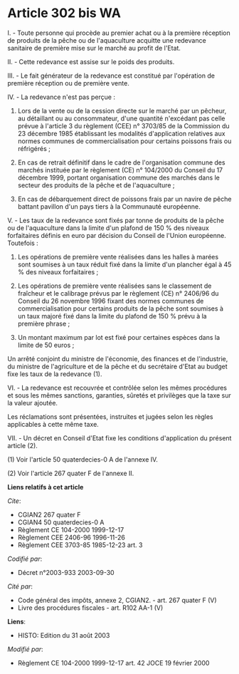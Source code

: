 # Article 302 bis WA

I. - Toute personne qui procède au premier achat ou à la première réception de produits de la pêche ou de l'aquaculture
acquitte une redevance sanitaire de première mise sur le marché au profit de l'Etat.

II. - Cette redevance est assise sur le poids des produits.

III. - Le fait générateur de la redevance est constitué par l'opération de première réception ou de première vente.

IV. - La redevance n'est pas perçue :

1. Lors de la vente ou de la cession directe sur le marché par un pêcheur, au détaillant ou au consommateur, d'une quantité
n'excédant pas celle prévue à l'article 3 du règlement (CEE) n° 3703/85 de la Commission du 23 décembre 1985 établissant les
modalités d'application relatives aux normes communes de commercialisation pour certains poissons frais ou réfrigérés ;

2. En cas de retrait définitif dans le cadre de l'organisation commune des marchés instituée par le règlement (CE) n°
104/2000 du Conseil du 17 décembre 1999, portant organisation commune des marchés dans le secteur des produits de la pêche et
de l'aquaculture ;

3. En cas de débarquement direct de poissons frais par un navire de pêche battant pavillon d'un pays tiers à la Communauté
européenne.

V. - Les taux de la redevance sont fixés par tonne de produits de la pêche ou de l'aquaculture dans la limite d'un plafond de
150 % des niveaux forfaitaires définis en euro par décision du Conseil de l'Union européenne. Toutefois :

1. Les opérations de première vente réalisées dans les halles à marées sont soumises à un taux réduit fixé dans la limite
d'un plancher égal à 45 % des niveaux forfaitaires ;

2. Les opérations de première vente réalisées sans le classement de fraîcheur et le calibrage prévus par le règlement (CE) n°
2406/96 du Conseil du 26 novembre 1996 fixant des normes communes de commercialisation pour certains produits de la pêche
sont soumises à un taux majoré fixé dans la limite du plafond de 150 % prévu à la première phrase ;

3. Un montant maximum par lot est fixé pour certaines espèces dans la limite de 50 euros ;

Un arrêté conjoint du ministre de l'économie, des finances et de l'industrie, du ministre de l'agriculture et de la pêche et
du secrétaire d'Etat au budget fixe les taux de la redevance (1).

VI. - La redevance est recouvrée et contrôlée selon les mêmes procédures et sous les mêmes sanctions, garanties, sûretés et
privilèges que la taxe sur la valeur ajoutée.

Les réclamations sont présentées, instruites et jugées selon les règles applicables à cette même taxe.

VII. - Un décret en Conseil d'Etat fixe les conditions d'application du présent article (2).

(1) Voir l'article 50 quaterdecies-0 A de l'annexe IV.

(2) Voir l'article 267 quater F de l'annexe II.

**Liens relatifs à cet article**

_Cite_:

  - CGIAN2 267 quater F
  - CGIAN4 50 quaterdecies-0 A
  - Règlement CE 104-2000 1999-12-17
  - Règlement CEE 2406-96 1996-11-26
  - Règlement CEE 3703-85 1985-12-23 art. 3

_Codifié par_:

  - Décret n°2003-933 2003-09-30

_Cité par_:

  - Code général des impôts, annexe 2, CGIAN2. - art. 267 quater F (V)
  - Livre des procédures fiscales - art. R102 AA-1 (V)

**Liens**:

  - HISTO: Edition du 31 août 2003

_Modifié par_:

  - Règlement CE 104-2000 1999-12-17 art. 42 JOCE 19 février 2000
